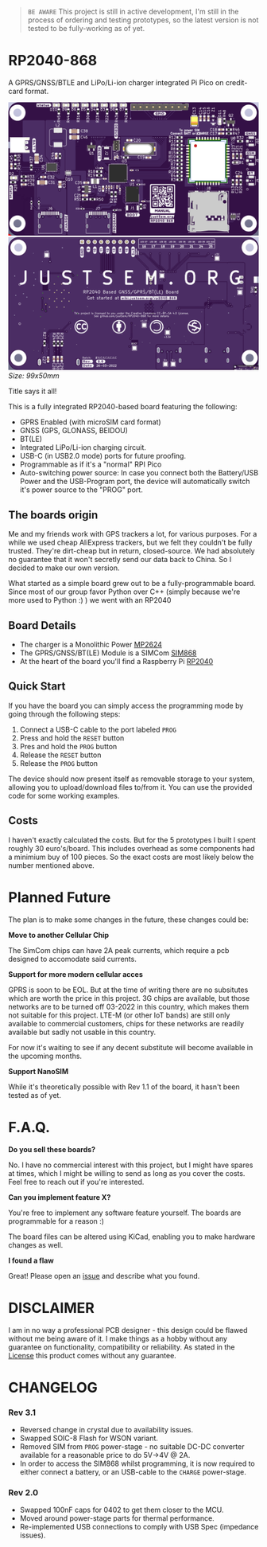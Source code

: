 > `BE AWARE` This project is still in active development, I'm still in the process of ordering and testing prototypes, so the latest version is not tested to be fully-working as of yet.

# RP2040-868
A GPRS/GNSS/BTLE and LiPo/Li-ion charger integrated Pi Pico on credit-card format.

![Board Front](Images/Board-Front.png "Board Front")
![Board Rear](Images/Board-Back.png "Board Rear")
_Size: 99x50mm_



Title says it all!

This is a fully integrated RP2040-based board featuring the following:

* GPRS Enabled (with microSIM card format)
* GNSS (GPS, GLONASS, BEIDOU)
* BT(LE)
* Integrated LiPo/Li-ion charging circuit.
* USB-C (in USB2.0 mode) ports for future proofing.
* Programmable as if it's a "normal" RPI Pico
* Auto-switching power source: In case you connect both the Battery/USB Power and the USB-Program port, the device will automatically switch it's power source to the "PROG" port.


## The boards origin
Me and my friends work with GPS trackers a lot, for various purposes. For a while we used cheap AliExpress trackers, but we felt they couldn't be fully trusted. They're dirt-cheap but in return, closed-source.
We had absolutely no guarantee that it won't secretly send our data back to China.
So I decided to make our own version.

What started as a simple board grew out to be a fully-programmable board.
Since most of our group favor Python over C++ (simply because we're more used to Python :) ) we went with an RP2040


## Board Details
* The charger is a Monolithic Power [MP2624](https://www.monolithicpower.com/en/mp2624.html) 
* The GPRS/GNSS/BT(LE) Module is a SIMCom [SIM868](https://datasheet.lcsc.com/lcsc/1811011410_SIMCom-Wireless-Solutions-SIM868_C89549.pdf)
* At the heart of the board you'll find a Raspberry Pi [RP2040](https://datasheets.raspberrypi.com/rp2040/rp2040-datasheet.pdf)


## Quick Start
If you have the board you can simply access the programming mode by going through the following steps:
1. Connect a USB-C cable to the port labeled `PROG`
2. Press and hold the `RESET` button
3. Pres and hold the `PROG` button
4. Release the `RESET` button
5. Release the `PROG` button

The device should now present itself as removable storage to your system, allowing you to upload/download files to/from it.
You can use the provided code for some working examples.


## Costs
I haven't exactly calculated the costs. But for the 5 prototypes I built I spent roughly 30 euro's/board.
This includes overhead as some components had a minimium buy of 100 pieces.
So the exact costs are most likely below the number mentioned above.


# Planned Future
The plan is to make some changes in the future, these changes could be:

__Move to another Cellular Chip__

The SimCom chips can have 2A peak currents, which require a pcb designed to accomodate said currents.


__Support for more modern cellular acces__

GPRS is soon to be EOL. But at the time of writing there are no subsitutes which are worth the price in this project.
3G chips are available, but those networks are to be turned off 03-2022 in this country, which makes them not suitable for this project.
LTE-M (or other IoT bands) are still only available to commercial customers, chips for these networks are readily available but sadly not usable in this country.

For now it's waiting to see if any decent substitute will become available in the upcoming months.


__Support NanoSIM__

While it's theoretically possible with Rev 1.1 of the board, it hasn't been tested as of yet.


# F.A.Q.

__Do you sell these boards?__

No. I have no commercial interest with this project, but I might have spares at times, which I might be willing to send as long as you cover the costs.
Feel free to reach out if you're interested.


__Can you implement feature X?__

You're free to implement any software feature yourself. The boards are programmable for a reason :)

The board files can be altered using KiCad, enabling you to make hardware changes as well.


__I found a flaw__

Great! Please open an [issue](/issues/new/choose) and describe what you found.


# DISCLAIMER
I am in no way a professional PCB designer - this design could be flawed without me being aware of it.
I make things as a hobby without any guarantee on functionality, compatibility or reliability.
As stated in the [License](LICENSE.md) this product comes without any guarantee.



# CHANGELOG
### Rev 3.1
* Reversed change in crystal due to availability issues.
* Swapped SOIC-8 Flash for WSON variant.
* Removed SIM from `PROG` power-stage - no suitable DC-DC converter available for a reasonable price to do 5V->4V @ 2A.
* In order to access the SIM868 whilst programming, it is now required to either connect a battery, or an USB-cable to the `CHARGE` power-stage.

### Rev 2.0
* Swapped 100nF caps for 0402 to get them closer to the MCU.
* Moved around power-stage parts for thermal performance.
* Re-implemented USB connections to comply with USB Spec (impedance issues).
